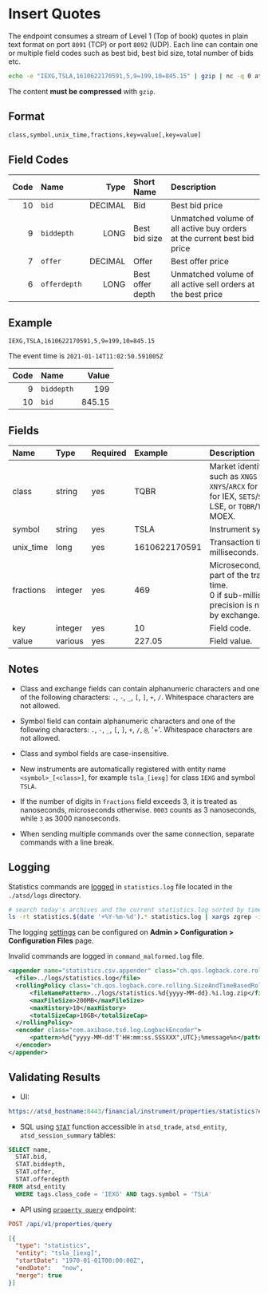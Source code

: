 # Insert Quotes

The endpoint consumes a stream of Level 1 (Top of book) quotes in plain text format on port `8091` (TCP) or port `8092` (UDP). Each line can contain one or multiple field codes such as best bid, best bid size, total number of bids etc.

```bash
echo -e "IEXG,TSLA,1610622170591,5,9=199,10=845.15" | gzip | nc -q 0 atsd_hostname 8091
```

The content **must be compressed** with `gzip`.

## Format

```bash
class,symbol,unix_time,fractions,key=value[,key=value]
```

## Field Codes

|Code|Name|Type|Short Name | Description|
|---:|:---|---:|:---|:---|
| 10 | `bid` | DECIMAL | Bid | Best bid price |
| 9 | `biddepth` | LONG | Best bid size | Unmatched volume of all active buy orders at the current best bid price |
| 7 | `offer` | DECIMAL | Offer | Best offer price |
| 6 | `offerdepth` | LONG | Best offer depth | Unmatched volume of all active sell orders at the best price |

## Example

```ls
IEXG,TSLA,1610622170591,5,9=199,10=845.15
```

The event time is `2021-01-14T11:02:50.591005Z`

|Code|Name|Value|
|---:|:---|---:|
|9 | `biddepth` | 199 |
|10 | `bid` | 845.15 |

## Fields

|Name|Type|Required|Example|Description|
|:---|:---|:---|:---|:---|
|class|string|yes|TQBR| Market identifier [code](https://www.iso20022.org/market-identifier-codes) such as `XNGS` for NASDAQ, `XNYS`/`ARCX` for NYSE, `IEXG` for IEX, `SETS`/`SEAQ`/`IOB` for LSE, or `TQBR`/`TQCB`/`CETS` for MOEX. |
|symbol|string|yes|TSLA| Instrument symbol.|
|unix_time|long|yes|1610622170591| Transaction time in Unix milliseconds.|
|fractions|integer|yes|469| Microsecond/nanosecond part of the transaction time. <br>0 if sub-millisecond precision is not supported by exchange.|
|key|integer|yes|10|Field code.|
|value|various|yes|227.05|Field value.|

## Notes

* Class and exchange fields can contain alphanumeric characters and one of the following characters: `.`, `-`, `_`, `[`, `]`, `+`, `/`. Whitespace characters are not allowed.

* Symbol field can contain alphanumeric characters and one of the following characters: `.`, `-`, `_`, `[`, `]`, `+`, `/`, `@`, '+'. Whitespace characters are not allowed.

* Class and symbol fields are case-insensitive.

* New instruments are automatically registered with entity name `<symbol>_[<class>]`, for example `tsla_[iexg]` for class `IEXG` and symbol `TSLA`.

* If the number of digits in `fractions` field exceeds 3, it is treated as nanoseconds, microseconds otherwise. `0003` counts as 3 nanoseconds, while `3` as 3000 nanoseconds.

* When sending multiple commands over the same connection, separate commands with a line break.

## Logging

Statistics commands are [logged](../administration/logging.md) in `statistics.log` file located in the `./atsd/logs` directory.

```sh
# search today's archives and the current statistics.log sorted by time
ls -rt statistics.$(date '+%Y-%m-%d').* statistics.log | xargs zgrep -ih "IEXG,TSLA" | grep -E ",(9|10)="
```

The logging [settings](../administration/logging.md) can be configured on **Admin > Configuration > Configuration Files** page.

Invalid commands are logged in `command_malformed.log` file.

```xml
<appender name="statistics.csv.appender" class="ch.qos.logback.core.rolling.RollingFileAppender">
  <file>../logs/statistics.log</file>
  <rollingPolicy class="ch.qos.logback.core.rolling.SizeAndTimeBasedRollingPolicy">
      <fileNamePattern>../logs/statistics.%d{yyyy-MM-dd}.%i.log.zip</fileNamePattern>
      <maxFileSize>200MB</maxFileSize>
      <maxHistory>10</maxHistory>
      <totalSizeCap>10GB</totalSizeCap>
  </rollingPolicy>
  <encoder class="com.axibase.tsd.log.LogbackEncoder">
      <pattern>%d{"yyyy-MM-dd'T'HH:mm:ss.SSSXXX",UTC};%message%n</pattern>
  </encoder>
</appender>
```

## Validating Results

* UI:

```elm
https://atsd_hostname:8443/financial/instrument/properties/statistics?entity=TSLA_[IEXG]
```

* SQL using [`STAT`](./sql.md#stat) function accessible in `atsd_trade`, `atsd_entity`, `atsd_session_summary` tables:

```sql
SELECT name,
  STAT.bid,
  STAT.biddepth,
  STAT.offer,
  STAT.offerdepth
FROM atsd_entity
  WHERE tags.class_code = 'IEXG' AND tags.symbol = 'TSLA'
```

* API using [`property query`](../api/data/properties/query.md) endpoint:

```elm
POST /api/v1/properties/query
```

```json
[{
  "type": "statistics",
  "entity": "tsla_[iexg]",
  "startDate": "1970-01-01T00:00:00Z",
  "endDate":   "now",
  "merge": true
}]
```